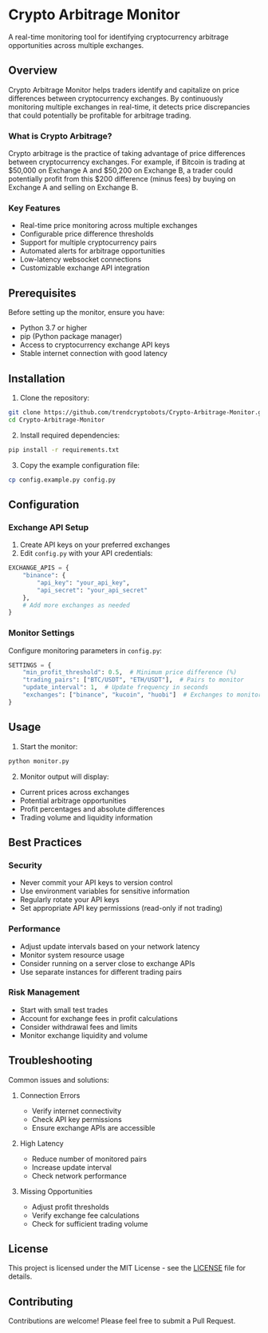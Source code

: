 # Crypto Arbitrage Monitor

A real-time monitoring tool for identifying cryptocurrency arbitrage opportunities across multiple exchanges.

## Overview

Crypto Arbitrage Monitor helps traders identify and capitalize on price differences between cryptocurrency exchanges. By continuously monitoring multiple exchanges in real-time, it detects price discrepancies that could potentially be profitable for arbitrage trading.

### What is Crypto Arbitrage?

Crypto arbitrage is the practice of taking advantage of price differences between cryptocurrency exchanges. For example, if Bitcoin is trading at $50,000 on Exchange A and $50,200 on Exchange B, a trader could potentially profit from this $200 difference (minus fees) by buying on Exchange A and selling on Exchange B.

### Key Features

- Real-time price monitoring across multiple exchanges
- Configurable price difference thresholds
- Support for multiple cryptocurrency pairs
- Automated alerts for arbitrage opportunities
- Low-latency websocket connections
- Customizable exchange API integration

## Prerequisites

Before setting up the monitor, ensure you have:

- Python 3.7 or higher
- pip (Python package manager)
- Access to cryptocurrency exchange API keys
- Stable internet connection with good latency

## Installation

1. Clone the repository:
```bash
git clone https://github.com/trendcryptobots/Crypto-Arbitrage-Monitor.git
cd Crypto-Arbitrage-Monitor
```

2. Install required dependencies:
```bash
pip install -r requirements.txt
```

3. Copy the example configuration file:
```bash
cp config.example.py config.py
```

## Configuration

### Exchange API Setup

1. Create API keys on your preferred exchanges
2. Edit `config.py` with your API credentials:
```python
EXCHANGE_APIS = {
    "binance": {
        "api_key": "your_api_key",
        "api_secret": "your_api_secret"
    },
    # Add more exchanges as needed
}
```

### Monitor Settings

Configure monitoring parameters in `config.py`:
```python
SETTINGS = {
    "min_profit_threshold": 0.5,  # Minimum price difference (%)
    "trading_pairs": ["BTC/USDT", "ETH/USDT"],  # Pairs to monitor
    "update_interval": 1,  # Update frequency in seconds
    "exchanges": ["binance", "kucoin", "huobi"]  # Exchanges to monitor
}
```

## Usage

1. Start the monitor:
```bash
python monitor.py
```

2. Monitor output will display:
- Current prices across exchanges
- Potential arbitrage opportunities
- Profit percentages and absolute differences
- Trading volume and liquidity information

## Best Practices

### Security
- Never commit your API keys to version control
- Use environment variables for sensitive information
- Regularly rotate your API keys
- Set appropriate API key permissions (read-only if not trading)

### Performance
- Adjust update intervals based on your network latency
- Monitor system resource usage
- Consider running on a server close to exchange APIs
- Use separate instances for different trading pairs

### Risk Management
- Start with small test trades
- Account for exchange fees in profit calculations
- Consider withdrawal fees and limits
- Monitor exchange liquidity and volume

## Troubleshooting

Common issues and solutions:

1. Connection Errors
   - Verify internet connectivity
   - Check API key permissions
   - Ensure exchange APIs are accessible

2. High Latency
   - Reduce number of monitored pairs
   - Increase update interval
   - Check network performance

3. Missing Opportunities
   - Adjust profit thresholds
   - Verify exchange fee calculations
   - Check for sufficient trading volume

## License

This project is licensed under the MIT License - see the [LICENSE](LICENSE) file for details.

## Contributing

Contributions are welcome! Please feel free to submit a Pull Request.